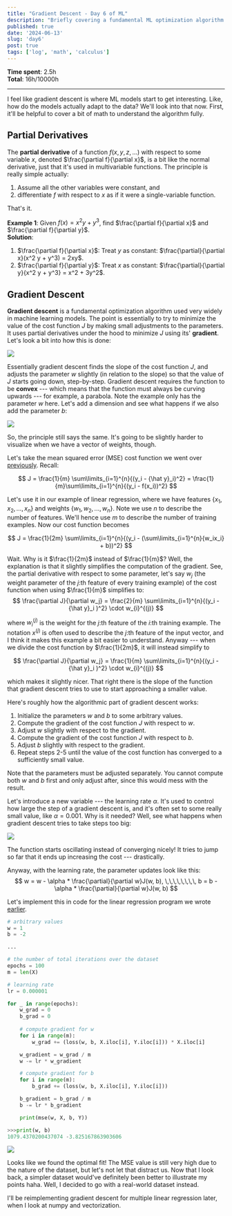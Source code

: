 ```yaml
---
title: "Gradient Descent - Day 6 of ML"
description: "Briefly covering a fundamental ML optimization algorithm."
published: true
date: '2024-06-13'
slug: 'day6'
post: true
tags: ['log', 'math', 'calculus']
---
```

<script>
    import Image from '$lib/components/Image.svelte';
</script>

**Time spent**: 2.5h<br /> **Total**: 16h/10000h
___

I feel like gradient descent is where ML models start to get interesting. Like, how do the models actually adapt to the data? We'll look into that now. First, it'll be helpful to cover a bit of math to understand the algorithm fully.

## Partial Derivatives

The **partial derivative** of a function $f(x, y, z,...)$ with respect to some variable $x$, denoted $\frac{\partial f}{\partial x}$, is a bit like the normal derivative, just that it's used in multivariable functions. The principle is really simple actually:
1. Assume all the other variables were constant, and
2. differentiate $f$ with respect to $x$ as if it were a single-variable function.

That's it.

**Example 1**: Given $f(x) = x^2 y + y^3$, find $\frac{\partial f}{\partial x}$ and $\frac{\partial f}{\partial y}$. <br />
**Solution**: 
1. $\frac{\partial f}{\partial x}$: Treat $y$ as constant: $\frac{\partial}{\partial x}(x^2 y + y^3) = 2xy$.
2. $\frac{\partial f}{\partial y}$: Treat $x$ as constant: $\frac{\partial}{\partial y}{x^2 y + y^3} = x^2 + 3y^2$.

## Gradient Descent

**Gradient descent** is a fundamental optimization algorithm used very widely in machine learning models. The point is essentially to try to minimize the value of the cost function $J$ by making small adjustments to the parameters. It uses partial derivatives under the hood to minimize $J$ using its' **gradient**. Let's look a bit into how this is done:

<Image src="/images/posts/day6/gradient-descent-2d.png" text="Gradient descent visualization in 2D. (ChatGPT/matplotlib)" />

Essentially gradient descent finds the slope of the cost function $J$, and adjusts the parameter $w$ slightly (in relation to the slope) so that the value of $J$ starts going down, step-by-step. Gradient descent requires the function to be **convex** --- which means that the function must always be curving upwards --- for example, a parabola. Note the example only has the parameter $w$ here. Let's add a dimension and see what happens if we also add the parameter $b$:

<Image src="/images/posts/day6/gradient-descent.png" text="Gradient descent visualization in 3D. (ChatGPT/matplotlib)" />

So, the principle still says the same. It's going to be slightly harder to visualize when we have a vector of weights, though.

Let's take the mean squared error (MSE) cost function we went over [previously](https://vlimki.dev/writing/day3). Recall:

$$
J = \frac{1}{m} \sum\limits_{i=1}^{n}{(y_i - {\hat y}_i)^2} = \frac{1}{m}\sum\limits_{i=1}^{n}{(y_i - f(x_i))^2}
$$

Let's use it in our example of linear regression, where we have features $\{x_1, x_2,\dots,x_n\}$ and weights $\{w_1, w_2,...,w_n\}$. Note we use $n$ to describe the number of features. We'll hence use $m$ to describe the number of training examples. Now our cost function becomes

$$
J = \frac{1}{2m} \sum\limits_{i=1}^{n}{(y_i - (\sum\limits_{i=1}^{n}{w_ix_i} + b))^2}
$$

Wait. Why is it $\frac{1}{2m}$ instead of $\frac{1}{m}$? Well, the explanation is that it slightly simplifies the computation of the gradient. See, the partial derivative with respect to some parameter, let's say $w_j$ (the weight parameter of the $j$:th feature of every training example) of the cost function when using $\frac{1}{m}$ simplifies to:
$$
\frac{\partial J}{\partial w_j} = \frac{2}{m} \sum\limits_{i=1}^{n}{(y_i - {\hat y}_i )^2} \cdot w_{i}^{(j)}
$$

where $w_{i}^{(j)}$ is the weight for the $j$:th feature of the $i$:th training example. The notation $x^{(j)}$ is often used to describe the $j$:th feature of the input vector, and I think it makes this example a bit easier to understand. Anyway --- when we divide the cost function by $\frac{1}{2m}$, it will instead simplify to 

$$
\frac{\partial J}{\partial w_j} = \frac{1}{m} \sum\limits_{i=1}^{n}{(y_i - {\hat y}_i )^2} \cdot w_{i}^{(j)}
$$

which makes it slightly nicer. That right there is the slope of the function that gradient descent tries to use to start approaching a smaller value.

Here's roughly how the algorithmic part of gradient descent works:
1. Initialize the parameters $w$ and $b$ to some arbitrary values.
2. Compute the gradient of the cost function $J$ with respect to $w$.
3. Adjust $w$ slightly with respect to the gradient.
4. Compute the gradient of the cost function $J$ with respect to $b$.
5. Adjust $b$ slightly with respect to the gradient.
6. Repeat steps 2-5 until the value of the cost function has converged to a sufficiently small value.

Note that the parameters must be adjusted separately. You cannot compute both $w$ and $b$ first and only adjust after, since this would mess with the result.

Let's introduce a new variable --- the learning rate $\alpha$. It's used to control how large the step of a gradient descent is, and it's often set to some really small value, like $\alpha = 0.001$. Why is it needed? Well, see what happens when gradient descent tries to take steps too big:

<Image src="/images/posts/day6/gradient-descent-high-lr.png" text="Gradient descent with a learning rate too high. (ChatGPT/matplotlib)" />

The function starts oscillating instead of converging nicely! It tries to jump so far that it ends up increasing the cost --- drastically. 

Anyway, with the learning rate, the parameter updates look like this:
$$
w = w - \alpha * \frac{\partial}{\partial w}J(w, b), \,\,\,\,\,\,\,\, b = b - \alpha * \frac{\partial}{\partial w}J(w, b)
$$

Let's implement this in code for the linear regression program we wrote [earlier](https://vlimki.dev/writing/day3).

```python
# arbitrary values
w = 1
b = -2

...

# the number of total iterations over the dataset
epochs = 100
m = len(X)

# learning rate
lr = 0.000001

for _ in range(epochs):
    w_grad = 0
    b_grad = 0
    
    # compute gradient for w
    for i in range(m):
        w_grad += (loss(w, b, X.iloc[i], Y.iloc[i])) * X.iloc[i]

    w_gradient = w_grad / m
    w -= lr * w_gradient

    # compute gradient for b
    for i in range(m):
        b_grad += (loss(w, b, X.iloc[i], Y.iloc[i]))

    b_gradient = b_grad / m
    b -= lr * b_gradient

    print(mse(w, X, b, Y))


```

```python
>>>print(w, b)
1079.4370200437074 -3.825167863903606
```

<Image src="/images/posts/day6/optimal-fit.png" text="The optimal fit." />

Looks like we found the optimal fit! The MSE value is still very high due to the nature of the dataset, but let's not let that distract us. Now that I look back, a simpler dataset would've definitely been better to illustrate my points haha. Well, I decided to go with a real-world dataset instead.

I'll be reimplementing gradient descent for multiple linear regression later, when I look at numpy and vectorization.
